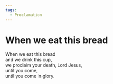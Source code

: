```yaml
---
tags:
  - Proclamation
---
```



  
# When we eat this bread  
  
When we eat this bread  
and we drink this cup,  
we proclaim your death, Lord Jesus,  
until you come,  
until you come in glory.  